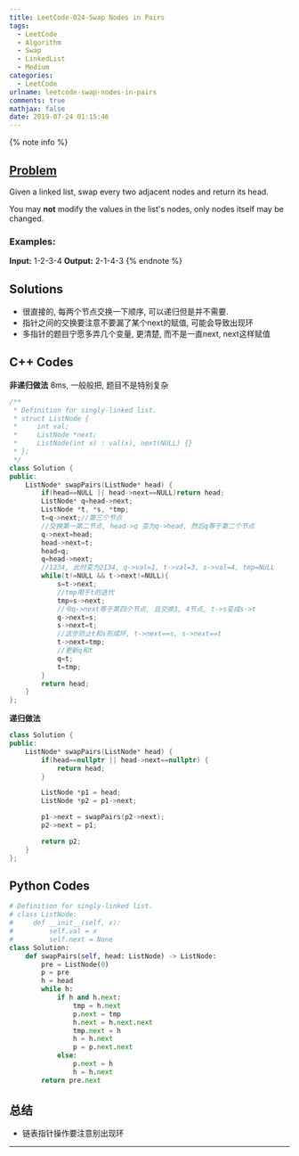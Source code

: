 ```yaml
---
title: LeetCode-024-Swap Nodes in Pairs
tags:
  - LeetCode
  - Algorithm
  - Swap
  - LinkedList
  - Medium
categories:
  - LeetCode
urlname: leetcode-swap-nodes-in-pairs
comments: true
mathjax: false
date: 2019-07-24 01:15:46
---
```


<meta name="referrer" content="no-referrer" />

{% note info %}
## [Problem](https://leetcode-cn.com/problems/swap-nodes-in-pairs/)   
Given a linked list, swap every two adjacent nodes and return its head.

You may **not** modify the values in the list's nodes, only nodes itself may be changed.

### Examples:
**Input:** 1-2-3-4
**Output:** 2-1-4-3
{% endnote %}
<!--more-->

## Solutions
- 很直接的, 每两个节点交换一下顺序, 可以递归但是并不需要.
- 指针之间的交换要注意不要漏了某个next的赋值, 可能会导致出现环
- 多指针的题目宁愿多弄几个变量, 更清楚, 而不是一直next, next这样赋值

## C++ Codes
**非递归做法**
8ms, 一般般把, 题目不是特别复杂

```C++
/**
 * Definition for singly-linked list.
 * struct ListNode {
 *     int val;
 *     ListNode *next;
 *     ListNode(int x) : val(x), next(NULL) {}
 * };
 */
class Solution {
public:
    ListNode* swapPairs(ListNode* head) {
        if(head==NULL || head->next==NULL)return head;
        ListNode* q=head->next;
        ListNode *t, *s, *tmp;
        t=q->next;//第三个节点
        //交换第一第二节点, head->q 变为q->head, 然后q等于第二个节点
        q->next=head;
        head->next=t;
        head=q;
        q=head->next;
        //1234, 此时变为2134, q->val=1, t->val=3, s->val=4, tmp=NULL
        while(t!=NULL && t->next!=NULL){
            s=t->next;
            //tmp用于t的迭代
            tmp=s->next;
            //令q->next等于第四个节点, 且交换3, 4节点, t->s变成s->t
            q->next=s;
            s->next=t;
            //这步防止t和s形成环, t->next==s, s->next==t
            t->next=tmp;
            //更新q和t
            q=t;
            t=tmp;
        }
        return head;
    }
};
```

**递归做法**

```C++
class Solution {
public:
    ListNode* swapPairs(ListNode* head) {
        if(head==nullptr || head->next==nullptr) {
            return head;
        }

        ListNode *p1 = head;
        ListNode *p2 = p1->next;

        p1->next = swapPairs(p2->next);
        p2->next = p1;

        return p2;
    }
};
```

## Python Codes


```python
# Definition for singly-linked list.
# class ListNode:
#     def __init__(self, x):
#         self.val = x
#         self.next = None
class Solution:
    def swapPairs(self, head: ListNode) -> ListNode:
        pre = ListNode(0)
        p = pre
        h = head
        while h:
            if h and h.next:
                tmp = h.next
                p.next = tmp
                h.next = h.next.next
                tmp.next = h
                h = h.next
                p = p.next.next
            else:
                p.next = h
                h = h.next
        return pre.next
```

## 总结
- 链表指针操作要注意别出现环
------
